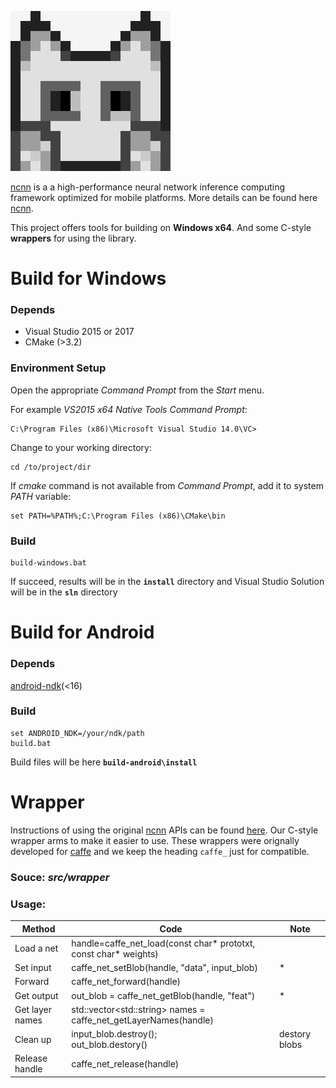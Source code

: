 ![](https://raw.githubusercontent.com/Tencent/ncnn/master/images/256-ncnn.png)

[ncnn](https://github.com/Tencent/ncnn) is a a high-performance neural network inference computing framework optimized for mobile platforms. More details can be found here [ncnn](https://github.com/Tencent/ncnn).

This project offers tools for building on **Windows x64**. And some C-style **wrappers** for using the library.



# Build for Windows

### Depends
- Visual Studio 2015 or 2017
- CMake (>3.2)

###  Environment Setup

Open the appropriate *Command Prompt* from the *Start* menu.

For example *VS2015 x64 Native Tools Command Prompt*:

```
C:\Program Files (x86)\Microsoft Visual Studio 14.0\VC>
```

Change to your working directory:

```
cd /to/project/dir
```

If *cmake* command is not available from *Command Prompt*, add it to system *PATH* variable:

```
set PATH=%PATH%;C:\Program Files (x86)\CMake\bin
```

###  Build
```
build-windows.bat
```

If succeed,  results will be in the **`install`** directory and Visual Studio Solution will be in the **`sln`** directory



# Build for Android

### Depends
[android-ndk]( http://developer.android.com/ndk/downloads/index.html)(<16)

### Build
```
set ANDROID_NDK=/your/ndk/path
build.bat
```
Build files will be here **`build-android\install`** 



# Wrapper

Instructions of using the original [ncnn](https://github.com/Tencent/ncnn) APIs can be found [here](https://github.com/Tencent/ncnn/wiki/how-to-use-ncnn-with-alexnet). Our C-style wrapper arms to make it easier to use. These wrappers were orignally developed for [caffe](https://github.com/BVLC/caffe) and we keep the heading `caffe_` just for compatible.

### Souce:  *src/wrapper*

### Usage:

| Method          | Code                                     | Note          |
| --------------- | ---------------------------------------- | ------------- |
| Load a net      | handle=caffe_net_load(const char* prototxt, const char* weights) |               |
| Set input       | caffe_net_setBlob(handle, "data", input_blob) | *             |
| Forward         | caffe_net_forward(handle)                |               |
| Get output      | out_blob = caffe_net_getBlob(handle, "feat") | *             |
| Get layer names | std::vector\<std::string\> names = caffe_net_getLayerNames(handle) |               |
| Clean up        | input_blob.destroy();<br />out_blob.destory() | destory blobs |
| Release handle  | caffe_net_release(handle)                |               |
